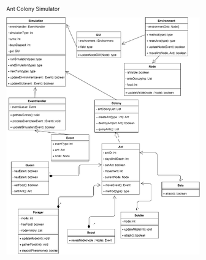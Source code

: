 Ant Colony Simulator

![alt text](https://github.com/adagiox/CSC385/blob/master/AntSim/images/AntSim.png "AntSim UML Diagram")
